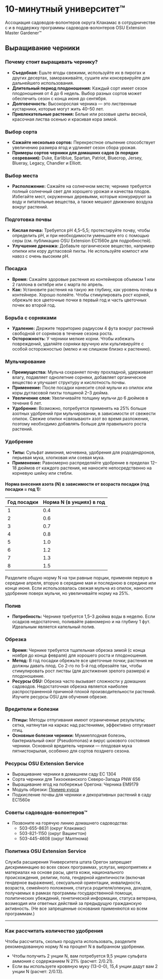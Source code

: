 # 10-минутный университет™

Ассоциация садоводов-волонтеров округа Клакамас в сотрудничестве с и в поддержку программы садоводов-волонтеров OSU Extension Master Gardener™

## Выращивание черники

### Почему стоит выращивать чернику?

- **Съедобная:** Ешьте ягоды свежими, используйте их в пирогах и других десертах, замораживайте, сушите или консервируйте для дальнейшего использования.
- **Длительный период плодоношения:** Каждый сорт имеет сезон плодоношения от 4 до 6 недель. Выбор разных сортов может обеспечить сезон с конца июня до сентября.
- **Долговечность:** Высокорослая черника — это лиственные кустарники, которые могут жить 40–50 лет.
- **Привлекательные растения:** Белые или розовые цветы весной, красочная листва осенью и красивая кора зимой.

### Выбор сорта

- **Сажайте несколько сортов:** Перекрестное опыление способствует увеличению размера ягод и удлиняет сезон сбора урожая.
- **Примеры сортов черники для домашних садов (в порядке созревания):** Duke, Earliblue, Spartan, Patriot, Bluecrop, Jersey, Blueray, Legacy, Chandler и Elliott.

### Выбор места

- **Расположение:** Сажайте на солнечном месте; чернике требуется полный солнечный свет для хорошего урожая и качества плодов. Избегайте мест, окруженных деревьями, которые конкурируют за воду и питательные вещества, а также мешают движению воздуха вокруг растений.

### Подготовка почвы

- **Кислая почва:** Требуется pH 4,5–5,5; протестируйте почву, чтобы определить pH, и при необходимости уменьшите его с помощью серы (см. публикацию OSU Extension EC1560e для подробностей).
- **Улучшение дренажа:** Добавьте органическое вещество, например опилки или кору дугласовой пихты. Не используйте компост или навоз с очень высоким pH.

### Посадка

- **Время:** Сажайте здоровые растения из контейнеров объемом 1 или 2 галлона в октябре или с марта по апрель.
- **Как:** Установите растения на такую же глубину, как уровень почвы в контейнере. Хорошо полейте. Чтобы стимулировать рост корней, обрежьте все цветочные почки в первый год и часть цветочных почек во второй год.

### Борьба с сорняками

- **Удаление:** Держите территорию радиусом 4 фута вокруг растений свободной от сорняков в течение сезона роста.
- **Осторожность:** У черники мелкие корни. Чтобы избежать повреждений, удаляйте сорняки вручную или культивируйте с особой осторожностью (мелко и не слишком близко к растению).

### Мульчирование

- **Преимущества:** Мульча сохраняет почву прохладной, удерживает влагу, подавляет однолетние сорняки, добавляет органическое вещество и улучшает структуру и кислотность почвы.
- **Применение:** После посадки нанесите слой мульчи из опилок или коры дугласовой пихты толщиной 2–3 дюйма.
- **Увеличение слоя:** Увеличивайте толщину мульчи до 6 дюймов в течение 6 лет.
- **Удобрение:** Возможно, потребуется применять на 25% больше азотных удобрений при мульчировании, в зависимости от свежести опилок. Свежие опилки «связывают» азот во время разложения, поэтому необходимо добавлять больше для правильного роста растений.

### Удобрение

- **Типы:** Сульфат аммония, мочевина, удобрения для рододендронов, перьевая мука, хлопковая или соевая мука.
- **Применение:** Равномерно распределяйте удобрение в пределах 12–18 дюймов от каждого растения, не наносите непосредственно на корневую шейку или стебли.

#### Норма внесения азота (N) в зависимости от возраста посадки (год посадки = год 1):

| Год посадки | Норма N (в унциях) в год |
|-------------|--------------------------|
| 1           | 0.4                      |
| 2           | 0.6                      |
| 3           | 0.7                      |
| 4           | 0.8                      |
| 5           | 1.0                      |
| 6           | 1.2                      |
| 7           | 1.3                      |
| 8           | 1.5                      |

Разделите общую норму N на три равные порции, применяя первую в середине апреля, вторую в середине мая и последнюю в середине или конце июня. Если использовалась свежая мульча из опилок, наносите удобрение поверх мульчи, но увеличивайте норму на 25%.

### Полив

- **Потребность:** Чернике требуется 1,5–3 дюйма воды в неделю. Если осадков недостаточно, поливайте равномерно и на глубину 1 фут. Идеальным является капельный полив.

### Обрезка

- **Время:** Чернике требуется тщательная обрезка зимой (с конца ноября до конца февраля) для хорошего роста и плодоношения.
- **Метод:** В год посадки обрежьте все цветочные почки; растения не должны давать плод. Со 2-го по 5-й год обрезайте так, чтобы стимулировать рост листвы (для достижения зрелого размера) и плодоношение.
- **Ресурсы OSU:** Обрезка часто вызывает сложности у домашних садоводов. Недостаточная обрезка является наиболее распространенной причиной плохой производительности растений. Изучите ресурсы OSU для обучения обрезке.

### Вредители и болезни

- **Птицы:** Методы отпугивания имеют ограниченные результаты; сетка, натянутая на каркас над растениями, эффективно отпугивает птиц.
- **Основные болезни черники:** Мумиеплодная болезнь, бактериальный ожог (Pseudomonas) и вирус шокового состояния черники. Основной вредитель черники — плодовая муха пятнистокрылая, особенно для сортов позднего сезона.

### Ресурсы OSU Extension Service

- Выращивание черники в домашнем саду EC 1304
- Сорта черники для Тихоокеанского Северо-Запада PNW 656
- Выращивание ягод на побережье Орегона: Черника EM9179
- Модуль обрезки: [Пример курса](https://workspace.oregonstate.edu/course/pruning-blueberries?hsLang=en)
- Подкисление почвы для черники и декоративных растений в саду EC1560e

### Советы садоводов-волонтеров™

- Позвоните на горячую линию домашнего садоводства:  
  - 503-655-8631 (округ Клакамас)  
  - 503-821-1150 (округ Вашингтон)  
  - 503-445-4608 (округ Малтнома)

### Политика OSU Extension Service

Служба расширения Университета штата Орегон запрещает дискриминацию во всех своих программах, услугах, мероприятиях и материалах на основе расы, цвета кожи, национального происхождения, религии, пола, гендерной идентичности (включая гендерное выражение), сексуальной ориентации, инвалидности, возраста, семейного положения, статуса родителя/опекуна, доходов, получаемых в рамках программы государственной помощи, политических убеждений, генетической информации, статуса ветерана, возмездия или ответных действий за предыдущую гражданскую активность. (Не все запрещенные основания применяются ко всем программам.)

---

### Как рассчитать количество удобрения

Чтобы рассчитать, сколько продукта использовать, разделите рекомендованную норму N на процент N в выбранном удобрении.  

- Чтобы получить 2 унции N, вам потребуется 9,5 унции сульфата аммония с содержанием N 21% (расчет: 2/0.21).  
- Если вы используете кровяную муку (13-0-0), 15,4 унции дадут вам 2 унции N (расчет: 2/0.13).